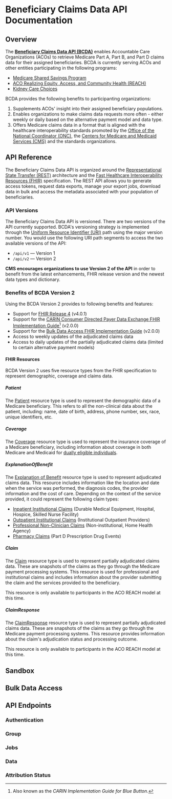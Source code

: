 # Beneficiary Claims Data API Documentation

## Overview

The [**Beneficiary Claims Data API (BCDA)**](https://bcda.cms.gov/) enables Accountable Care Organizations (ACOs) to retrieve Medicare Part A, Part B, and Part D claims data for their assigned beneficiaries. BCDA is currently serving ACOs and other entities participating in the following programs:

- [Medicare Shared Savings Program](https://www.cms.gov/medicare/medicare-fee-for-service-payment/sharedsavingsprogram)
- [ACO Realizing Equity, Access, and Community Health (REACH)](https://innovation.cms.gov/innovation-models/aco-reach)
- [Kidney Care Choices](https://innovation.cms.gov/innovation-models/kidney-care-choices-kcc-model/)

BCDA provides the following benefits to participanting organizations:

1. Supplements ACOs' insight into their assigned beneficiary populations.
2. Enables organizations to make claims data requests more often - either weekly or daily based on the alternative payment model and data type.
3. Offers Medicare claims data in a format that is aligned with the healthcare interoperability standards promoted by the [Office of the National Coordinator (ONC)](https://HealthIT.gov/), the [Centers for Medicare and Medicaid Services (CMS)](https://www.cms.gov/about-cms/obrhi/interoperability) and the standards organizations.

## API Reference

The Beneficiary Claims Data API is organized around the [Representational State Transfer (REST)](http://en.wikipedia.org/wiki/Representational_State_Transfer) architecture and the [Fast Healthcare Interoperability Resources (FHIR)](http://hl7.org/fhir/) specification. The REST API allows you to generate access tokens, request data exports, manage your export jobs, download data in bulk and access the metadata associated with your population of beneficiaries.

### API Versions

The Beneficiary Claims Data API is versioned. There are two versions of the API currently supported. BCDA's versioning strategy is implemented through the [Uniform Resource Identifier (URI)](https://en.wikipedia.org/wiki/Uniform_Resource_Identifier) path using the major version number. You would use the following URI path segments to access the two available versions of the API:

- `/api/v1` &mdash; Version 1
- `/api/v2` &mdash; Version 2

**CMS encourages organizations to use Version 2 of the API** in order to benefit from the latest enhancements, FHIR release version and the newest data types and dictionary.

### Benefits of BCDA Version 2

Using the BCDA Version 2 provides to following benefits and features:

- Support for [FHIR Release 4](https://hl7.org/fhir/R4/) (v4.0.1)
- Support for the [CARIN Consumer Directed Payer Data Exchange FHIR Implementation Guide](http://hl7.org/fhir/us/carin-bb/STU2/)[^1] (v2.0.0)
- Support for the [Bulk Data Access FHIR Implementation Guide](http://hl7.org/fhir/uv/bulkdata/STU2/) (v2.0.0)
- Access to weekly updates of the adjudicated claims data
- Access to daily updates of the partially adjudicated claims data (limited to certain alternative payment models)

[^1]: Also known as the _CARIN Implementation Guide for Blue Button_.

#### FHIR Resources

BCDA Version 2 uses five resource types from the FHIR specification to represent demographic, coverage and claims data.

##### Patient

The [Patient](http://hl7.org/fhir/us/carin-bb/STU2/StructureDefinition-C4BB-Patient.html) resource type is used to represent the demographic data of a Medicare beneficiary. This refers to all the non-clinical data about the patient, including: name, date of birth, address, phone number, sex, race, unique identifiers, etc.

##### Coverage

The [Coverage](http://hl7.org/fhir/us/carin-bb/STU2/StructureDefinition-C4BB-Coverage.html) resource type is used to represent the insurance coverage of a Medicare beneficiary, including information about coverage in both Medicare and Medicaid for [dually eligible individuals](https://www.cms.gov/Medicare-Medicaid-Coordination/Medicare-and-Medicaid-Coordination/Medicare-Medicaid-Coordination-Office/Downloads/MMCO_Factsheet.pdf).

##### ExplanationOfBenefit

The [Explanation of Benefit](https://hl7.org/fhir/R4/explanationofbenefit.html) resource type is used to represent adjudicated claims data. This resource includes information like the location and date when the service was performed, the diagnosis codes, the provider information and the cost of care. Depending on the context of the service provided, it could represent the following claim types:

- [Inpatient Institutional Claims](http://hl7.org/fhir/us/carin-bb/STU2/StructureDefinition-C4BB-ExplanationOfBenefit-Inpatient-Institutional.html) (Durable Medical Equipment, Hospital, Hospice, Skilled Nurse Facility)
- [Outpatient Institutional Claims](http://hl7.org/fhir/us/carin-bb/STU2/StructureDefinition-C4BB-ExplanationOfBenefit-Outpatient-Institutional.html) (Institutional Outpatient Providers)
- [Professional Non-Clinician Claims](http://hl7.org/fhir/us/carin-bb/STU2/StructureDefinition-C4BB-ExplanationOfBenefit-Professional-NonClinician.html) (Non-institutional, Home Health Agency)
- [Pharmacy Claims](http://hl7.org/fhir/us/carin-bb/STU2/StructureDefinition-C4BB-ExplanationOfBenefit-Professional-NonClinician.html) (Part D Prescription Drug Events)

##### Claim

The [Claim](https://hl7.org/fhir/R4/claim.html) resource type is used to represent partially adjudicated claims data. These are snapshots of the claims as they go through the Medicare payment processing systems. This resource is used for professional and institutional claims and includes information about the provider submitting the claim and the services provided to the beneficiary.

This resource is only available to participants in the ACO REACH model at this time.

##### ClaimResponse

The [ClaimResponse](https://hl7.org/fhir/R4/claimresponse.html) resource type is used to represent partially adjudicated claims data. These are snapshots of the claims as they go through the Medicare payment processing systems. This resource provides information about the claim's adjudication status and processing outcome.

This resource is only available to participants in the ACO REACH model at this time.

## Sandbox

## Bulk Data Access

## API Endpoints

### Authentication

### Group

### Jobs

### Data

### Attribution Status

